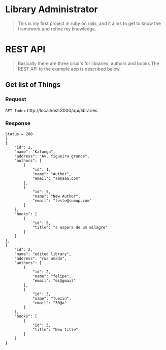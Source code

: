 # Library Administrator

> This is my first project in ruby ​​on rails, and it aims to get to know the framework and refine my knowledge.

# REST API

> Basically there are three crud's for libraries, authors and books The REST API to the example app is described below.

## Get list of Things

### Request

`GET Index`
http://localhost:3000/api/libraries

### Response

    Status = 200
    [
    {
        "id": 1,
        "name": "Kalunga",
        "address": "Av. figueira grande",
        "authors": [
            {
                "id": 1,
                "name": "Author",
                "email": "aa@aaa.com"
            },
            {
                "id": 5,
                "name": "New Author",
                "email": "teste@sumup.com"
            }
        ],
        "books": [
            {
                "id": 5,
                "title": "a espera de um milagre"
            }
        ]
    },
    {
        "id": 2,
        "name": "edited library",
        "address": "rua amado",
        "authors": [
            {
                "id": 2,
                "name": "felipe",
                "email": "ei@gmail"
            },
            {
                "id": 3,
                "name": "Tuezin",
                "email": "30@a"
            }
        ],
        "books": [
            {
                "id": 3,
                "title": "New title"
            }
        ]
    }
